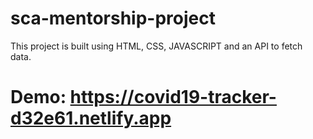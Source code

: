 # sca-mentorship-project
This project is built using HTML, CSS, JAVASCRIPT and an API to fetch data.

# Demo: https://covid19-tracker-d32e61.netlify.app
